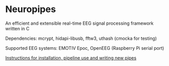 # Neuropipes
An efficient and extensible real-time EEG signal processing framework written in C

Dependencies: mcrypt, hidapi-libusb, fftw3, uthash (cmocka for testing)

Supported EEG systems: EMOTIV Epoc, OpenEEG (Raspberry Pi serial port)

[Instructions for installation, pipeline use and writing new pipes](INSTRUCTIONS.md)
